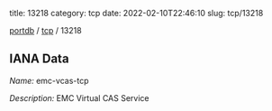 title: 13218
category: tcp
date: 2022-02-10T22:46:10
slug: tcp/13218

[portdb](/) / [tcp](/category/tcp.html) / 13218


## IANA Data

_Name:_ emc-vcas-tcp

_Description:_ EMC Virtual CAS Service


